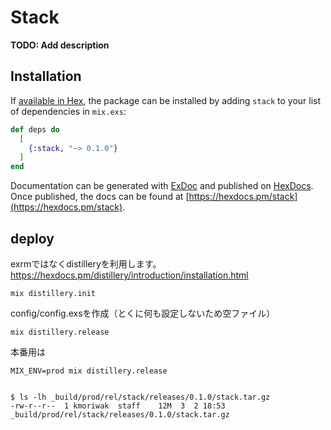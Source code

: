 # Stack

**TODO: Add description**

## Installation

If [available in Hex](https://hex.pm/docs/publish), the package can be installed
by adding `stack` to your list of dependencies in `mix.exs`:

```elixir
def deps do
  [
    {:stack, "~> 0.1.0"}
  ]
end
```

Documentation can be generated with [ExDoc](https://github.com/elixir-lang/ex_doc)
and published on [HexDocs](https://hexdocs.pm). Once published, the docs can
be found at [https://hexdocs.pm/stack](https://hexdocs.pm/stack).

## deploy
exrmではなくdistilleryを利用します。
https://hexdocs.pm/distillery/introduction/installation.html

```
mix distillery.init
```

config/config.exsを作成（とくに何も設定しないため空ファイル）

```
mix distillery.release
```

本番用は
```
MIX_ENV=prod mix distillery.release


$ ls -lh _build/prod/rel/stack/releases/0.1.0/stack.tar.gz 
-rw-r--r--  1 kmoriwak  staff    12M  3  2 18:53 _build/prod/rel/stack/releases/0.1.0/stack.tar.gz
```